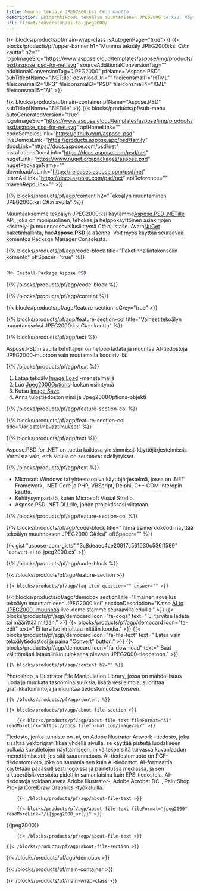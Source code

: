 ```yaml
---
title: Muunna tekoäly JPEG2000:ksi C#:n kautta
description: Esimerkkikoodi tekoälyn muuntamiseen JPEG2000 C#:ksi. Käytä API-esimerkkikoodia tekoälytiedostojen muuntamiseen JPEG2000:ksi VB.NET-, Asp.NET- tai missä tahansa .NET-pohjaisessa sovelluksessa.
url: fl/net/conversion/ai-to-jpeg2000/
---
```


{{< blocks/products/pf/main-wrap-class isAutogenPage="true">}}
{{< blocks/products/pf/upper-banner h1="Muunna tekoäly JPEG2000:ksi C#:n kautta" h2="" logoImageSrc="https://www.aspose.cloud/templates/aspose/img/products/psd/aspose_psd-for-net.svg" sourceAdditionalConversionTag="" additionalConversionTag="JPEG2000" pfName="Aspose.PSD" subTitlepfName=".NET:lle" downloadUrl="" fileiconsmall1="HTML" fileiconsmall2="JPG" fileiconsmall3="PSD" fileiconsmall4="XML" fileiconsmall5="AI" >}}

{{< blocks/products/pf/main-container pfName="Aspose.PSD" subTitlepfName=".NETille" >}}
{{< blocks/products/pf/sub-menu autoGeneratedVersion="true" logoImageSrc="https://www.aspose.cloud/templates/aspose/img/products/psd/aspose_psd-for-net.svg" apiHomeLink="" codeSamplesLink="https://github.com/aspose-psd" liveDemosLink="https://products.aspose.app/psd/family" docsLink="https://docs.aspose.com/psd/net" installationsDocsLink="https://docs.aspose.com/psd/net" nugetLink="https://www.nuget.org/packages/aspose.psd" nugetPackageName="" downloadAsLink="https://releases.aspose.com/psd/net" learnAsLink="https://docs.aspose.com/psd/net" apiReference="" mavenRepoLink="" >}}

{{% blocks/products/pf/agp/content h2="Tekoälyn muuntaminen JPEG2000:ksi C#:n avulla" %}}

Muuntaaksemme tekoälyn JPEG2000:ksi käytämme<a href="/psd/{{< lang-code >}}net">Aspose.PSD .NETille</a> API, joka on monipuolinen, tehokas ja helppokäyttöinen asiakirjojen käsittely- ja muunnossovellusliittymä C#-alustalle. Avata<a href="https://www.nuget.org/packages/aspose.psd">NuGet</a> paketinhallinta, hae<b>Aspose.PSD</b> ja asenna. Voit myös käyttää seuraavaa komentoa Package Manager Consolesta.

{{% blocks/products/pf/agp/code-block title="Paketinhallintakonsolin komento" offSpacer="true" %}}

``` cs

PM> Install-Package Aspose.PSD

```

{{% /blocks/products/pf/agp/code-block %}}

{{% /blocks/products/pf/agp/content %}}

{{< blocks/products/pf/agp/feature-section isGrey="true" >}}

{{% blocks/products/pf/agp/feature-section-col title="Vaiheet tekoälyn muuntamiseksi JPEG2000:ksi C#:n kautta" %}}

{{% blocks/products/pf/agp/text %}}

 Aspose.PSD:n avulla kehittäjien on helppo ladata ja muuntaa AI-tiedostoja JPEG2000-muotoon vain muutamalla koodirivillä.

{{% /blocks/products/pf/agp/text %}}

1. Lataa tekoäly [Image.Load](https://apireference.aspose.com/psd/net/aspose.psd/image/methods/load/index) -menetelmällä
1. Luo [Jpeg2000Options](https://apireference.aspose.com/psd/net/aspose.psd.imageoptions/Jpeg2000Options)-luokan esiintymä
1. Kutsu [Image.Save](https://apireference.aspose.com/psd/net/aspose.psd/image/methods/save/index)
1. Anna tulostiedoston nimi ja Jpeg2000Options-objekti

{{% /blocks/products/pf/agp/feature-section-col %}}

{{% blocks/products/pf/agp/feature-section-col title="Järjestelmävaatimukset" %}}

{{% blocks/products/pf/agp/text %}}

 Aspose.PSD for .NET on tuettu kaikissa yleisimmissä käyttöjärjestelmissä. Varmista vain, että sinulla on seuraavat edellytykset.

{{% /blocks/products/pf/agp/text %}}

- Microsoft Windows tai yhteensopiva käyttöjärjestelmä, jossa on .NET Framework, .NET Core ja PHP, VBScript, Delphi, C++ COM Interopin kautta.
- Kehitysympäristö, kuten Microsoft Visual Studio.
- Aspose.PSD .NET DLL:lle, johon projektissasi viitataan.

{{% /blocks/products/pf/agp/feature-section-col %}}

{{% blocks/products/pf/agp/code-block title="Tämä esimerkkikoodi näyttää tekoälyn muunnoksen JPEG2000 C#:ksi" offSpacer="" %}}

{{< gist "aspose-com-gists" "3c8deaec4ce20917c561030c536ff589" "convert-ai-to-jpeg2000.cs" >}}

{{% /blocks/products/pf/agp/code-block %}}

{{< /blocks/products/pf/agp/feature-section >}}

    {{< blocks/products/pf/agp/faq-item question="" answer="" >}}
 

<!-- aboutfile Starts -->

{{< blocks/products/pf/agp/demobox sectionTitle="Ilmainen sovellus tekoälyn muuntamiseen JPEG2000:ksi" sectionDescription="Katso [AI to JPEG2000 -muunnos](https://products.aspose.app/psd/conversion/ai-to-jpeg2000) live-demoistamme seuraavilla eduilla." >}}
        {{< blocks/products/pf/agp/democard icon="fa-cogs" text=" Ei tarvitse ladata tai määrittää mitään." >}}
        {{< blocks/products/pf/agp/democard icon="fa-edit" text=" Ei tarvitse kirjoittaa mitään koodia." >}}
        {{< blocks/products/pf/agp/democard icon="fa-file-text" text=" Lataa vain tekoälytiedostosi ja paina \"Convert\" button." >}}
        {{< blocks/products/pf/agp/democard icon="fa-download" text=" Saat välittömästi latauslinkin tuloksena olevaan JPEG2000-tiedostoon." >}}

    {{% blocks/products/pf/agp/content h2="" %}}

Photoshop ja Illustrator File Manipulation Library, jossa on mahdollisuus luoda ja muokata tasoominaisuuksia, lisätä vesileimoja, suorittaa grafiikkatoimintoja ja muuntaa tiedostomuotoa toiseen.



    {{% /blocks/products/pf/agp/content %}}

    {{< blocks/products/pf/agp/about-file-section >}}

        {{< blocks/products/pf/agp/about-file-text fileFormat="AI" readMoreLink="https://docs.fileformat.com/image/ai/" >}}
Tiedosto, jonka tunniste on .ai, on Adobe Illustrator Artwork -tiedosto, joka sisältää vektorigrafiikkaa yhdellä sivulla. se käyttää pisteitä luodakseen polkuja kuvatietojen näyttämiseen, mikä tekee siitä turvassa kuvanlaadun menettämisestä, jos sitä suurennetaan. AI-tiedostomuoto on PGF-tiedostomuoto, joka on samanlainen kuin AI-tiedostot. AI-formaattia käytetään pääasiallisesti logoissa ja painetussa mediassa, ja sen alkuperäisiä versioita pidettiin samanlaisina kuin EPS-tiedostoja. AI-tiedostoja voidaan avata Adobe Illustrator-, Adobe Acrobat DC-, PaintShop Pro- ja CorelDraw Graphics -työkaluilla.

        {{< /blocks/products/pf/agp/about-file-text >}}

        {{< blocks/products/pf/agp/about-file-text fileFormat="jpeg2000" readMoreLink="/{{jpeg2000_url}}" >}}
{{jpeg2000}}

        {{< /blocks/products/pf/agp/about-file-text >}}

    {{< /blocks/products/pf/agp/about-file-section >}}

{{< /blocks/products/pf/agp/demobox >}}

<!-- aboutfile Ends -->



{{< /blocks/products/pf/main-container >}}
    
{{< /blocks/products/pf/main-wrap-class >}}
